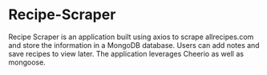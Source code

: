 # Recipe-Scraper
Recipe Scraper is an application built using axios to scrape allrecipes.com and store the information in a MongoDB database. Users can add notes and save recipes to view later. The application leverages Cheerio as well as mongoose. 